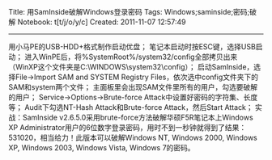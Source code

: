 Title: 用SamInside破解Windows登录密码
Tags: Windows;saminside;密码;破解
Notebook: t[t/j/o/y/c]
Created: 2011-11-07 12:57:49

------

用小马PE的USB-HDD+格式制作启动优盘； 
笔记本启动时按ESC键，选择USB启动； 
进入WinPE后，将%SystemRoot%/system32/config全部拷贝出来（WinXP这个文件夹是C:\WINDOWS\system32\config）； 
启动SamInside，选择File->Import SAM and SYSTEM Registry Files，依次选中config文件夹下的SAM和system两个文件； 
主面板里会出现SAM文件里所有的用户，勾选要破解的用户； 
Service->Options->Brute-force Attack中设置好密码的字符集、长度等； 
Audit下勾选NT-Hash Attack和Brute-force Attack，然后Start Attack； 
实战：SamInside v2.6.5.0采用brute-force方法破解华硕F5R笔记本上Windows XP Administrator用户的6位数字登录密码，用时不到一秒钟就得到了结果：531020，相当给力！此版本可以破解Windows NT, Windows 2000, Windows XP, Windows 2003, Windows Vista, Windows 7的密码。